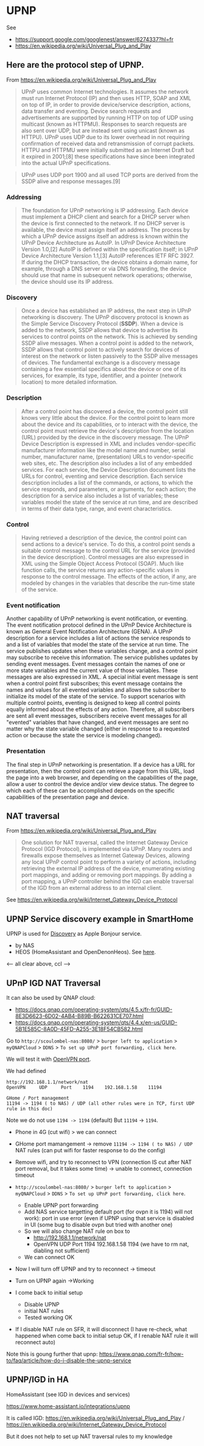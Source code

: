 # UPNP

See
- https://support.google.com/googlenest/answer/6274337?hl=fr
- https://en.wikipedia.org/wiki/Universal_Plug_and_Play


## Here are the protocol step of UPNP.

From https://en.wikipedia.org/wiki/Universal_Plug_and_Play

> UPnP uses common Internet technologies. It assumes the network must run Internet Protocol (IP) and then uses HTTP, SOAP and XML on top of IP, in order to provide device/service description, actions, data transfer and eventing. Device search requests and advertisements are supported by running HTTP on top of UDP using multicast (known as HTTPMU). Responses to search requests are also sent over UDP, but are instead sent using unicast (known as HTTPU). UPnP uses UDP due to its lower overhead in not requiring confirmation of received data and retransmission of corrupt packets. HTTPU and HTTPMU were initially submitted as an Internet Draft but it expired in 2001;[8] these specifications have since been integrated into the actual UPnP specifications.

> UPnP uses UDP port 1900 and all used TCP ports are derived from the SSDP alive and response messages.[9]


### Addressing

> The foundation for UPnP networking is IP addressing. Each device must implement a DHCP client and search for a DHCP server when the device is first connected to the network. If no DHCP server is available, the device must assign itself an address. The process by which a UPnP device assigns itself an address is known within the UPnP Device Architecture as AutoIP. In UPnP Device Architecture Version 1.0,[2] AutoIP is defined within the specification itself; in UPnP Device Architecture Version 1.1,[3] AutoIP references IETF RFC 3927. If during the DHCP transaction, the device obtains a domain name, for example, through a DNS server or via DNS forwarding, the device should use that name in subsequent network operations; otherwise, the device should use its IP address.

### Discovery

> Once a device has established an IP address, the next step in UPnP networking is discovery. The UPnP discovery protocol is known as the Simple Service Discovery Protocol (**SSDP**). When a device is added to the network, SSDP allows that device to advertise its services to control points on the network. This is achieved by sending SSDP alive messages. When a control point is added to the network, SSDP allows that control point to actively search for devices of interest on the network or listen passively to the SSDP alive messages of devices. The fundamental exchange is a discovery message containing a few essential specifics about the device or one of its services, for example, its type, identifier, and a pointer (network location) to more detailed information.



### Description

> After a control point has discovered a device, the control point still knows very little about the device. For the control point to learn more about the device and its capabilities, or to interact with the device, the control point must retrieve the device's description from the location (URL) provided by the device in the discovery message. The UPnP Device Description is expressed in XML and includes vendor-specific manufacturer information like the model name and number, serial number, manufacturer name, (presentation) URLs to vendor-specific web sites, etc. The description also includes a list of any embedded services. For each service, the Device Description document lists the URLs for control, eventing and service description. Each service description includes a list of the commands, or actions, to which the service responds, and parameters, or arguments, for each action; the description for a service also includes a list of variables; these variables model the state of the service at run time, and are described in terms of their data type, range, and event characteristics.

### Control

> Having retrieved a description of the device, the control point can send actions to a device's service. To do this, a control point sends a suitable control message to the control URL for the service (provided in the device description). Control messages are also expressed in XML using the Simple Object Access Protocol (SOAP). Much like function calls, the service returns any action-specific values in response to the control message. The effects of the action, if any, are modeled by changes in the variables that describe the run-time state of the service.

### Event notification

Another capability of UPnP networking is event notification, or eventing. The event notification protocol defined in the UPnP Device Architecture is known as General Event Notification Architecture (GENA). A UPnP description for a service includes a list of actions the service responds to and a list of variables that model the state of the service at run time. The service publishes updates when these variables change, and a control point may subscribe to receive this information. The service publishes updates by sending event messages. Event messages contain the names of one or more state variables and the current value of those variables. These messages are also expressed in XML. A special initial event message is sent when a control point first subscribes; this event message contains the names and values for all evented variables and allows the subscriber to initialize its model of the state of the service. To support scenarios with multiple control points, eventing is designed to keep all control points equally informed about the effects of any action. Therefore, all subscribers are sent all event messages, subscribers receive event messages for all "evented" variables that have changed, and event messages are sent no matter why the state variable changed (either in response to a requested action or because the state the service is modeling changed).

### Presentation

The final step in UPnP networking is presentation. If a device has a URL for presentation, then the control point can retrieve a page from this URL, load the page into a web browser, and depending on the capabilities of the page, allow a user to control the device and/or view device status. The degree to which each of these can be accomplished depends on the specific capabilities of the presentation page and device. 


## NAT traversal

From https://en.wikipedia.org/wiki/Universal_Plug_and_Play

> One solution for NAT traversal, called the Internet Gateway Device Protocol (IGD Protocol), is implemented via UPnP. Many routers and firewalls expose themselves as Internet Gateway Devices, allowing any local UPnP control point to perform a variety of actions, including retrieving the external IP address of the device, enumerating existing port mappings, and adding or removing port mappings. By adding a port mapping, a UPnP controller behind the IGD can enable traversal of the IGD from an external address to an internal client. 

See https://en.wikipedia.org/wiki/Internet_Gateway_Device_Protocol

## UPNP Service discovery example in SmartHome

UPNP is used for [Discovery](#discovery) as Apple Bonjour service.
- by NAS
- HEOS (HomeAssistant and OpenDenonHeos). See [here](../README.md#a-wired-solution).

<-- all clear above, ccl  -->

## UPnP IGD NAT Traversal



It can also be used by QNAP cloud: 

- https://docs.qnap.com/operating-system/qts/4.5.x/fr-fr/GUID-8E3D6623-6D02-4AB4-B89B-B622631CE707.html
- https://docs.qnap.com/operating-system/qts/4.4.x/en-us/GUID-5B1E585C-8A0D-45FD-A255-3E18F54CB582.html

Go to `http://scoulombel-nas:8080/` > `burger left to application` > `myQNAPCloud` > `DDNS` > `To set up UPnP port forwarding, click here`.


We will  test it with [OpenVPN port](./VPN.md#natting).

We had defined 

````
http://192.168.1.1/network/nat
OpenVPN 	UDP 	Port 	1194 	192.168.1.58 	11194

GHome / Port management
11194 -> 1194 ( to NAS) / UDP (all other rules were in TCP, first UDP rule in this doc)
````

Note we do not use `1194 -> 1194` (default)
But `11194` -> `1194`.

- Phone in 4G (cut wifi) > we can connect
- GHome port mamangement -> remove `11194 -> 1194 ( to NAS) / UDP` NAT rules (can put wifi for faster response to do the config)
- Remove wifi, and try to reconnect to VPN (connection IS cut after NAT port removal, but it takes some time) -> unable to connect, connection timeout
- `http://scoulombel-nas:8080/` > `burger left to application` > `myQNAPCloud` > `DDNS` > `To set up UPnP port forwarding, click here`.
    - Enable UPNP port forwarding
    - Add NAS service targetting default port (for ovpn it is 1194) will not work): port in use error (even if UPNP using that service is disabled in UI (some bug to disable ovpn but tried with another one) <!-- I activated all NAT rule on SFR router to check if link with the fact could not disable open vpn UPNP in NAS UI but not related, rules remain disabled, can enable and disable other rule easily in UPNP UI, openvpn UPNP rule causing issue -->
    - So we will also change NAT rule on box to
        - http://192.168.1.1/network/nat
        - OpenVPN 	UDP 	Port 	1194 	192.168.1.58 	1194 (we have to rm nat, diabling not sufficient)
    - We can connect OK
- Now I will turn off UPNP and try to reconnect -> timeout
- Turn on UPNP again ->Working
- I come back to initial setup
    - Disable UPNP
    - initial NAT rules 
    - Tested working OK

- If I disable NAT rule on SFR, it will disconnect (I have re-check, what happened when come back to initial setup OK, if I renable NAT rule it will reconnect auto)



Note this is goung further that upnp: https://www.qnap.com/fr-fr/how-to/faq/article/how-do-i-disable-the-upnp-service

## UPNP/IGD in HA

HomeAssistant (see IGD in devices and services)

https://www.home-assistant.io/integrations/upnp

It is called IGD: https://en.wikipedia.org/wiki/Universal_Plug_and_Play / https://en.wikipedia.org/wiki/Internet_Gateway_Device_Protocol

But it does not help to set up NAT traversal rules to my knowledge

<!-- I have an error and will not explore more -->

<!-- ccl OK -->

